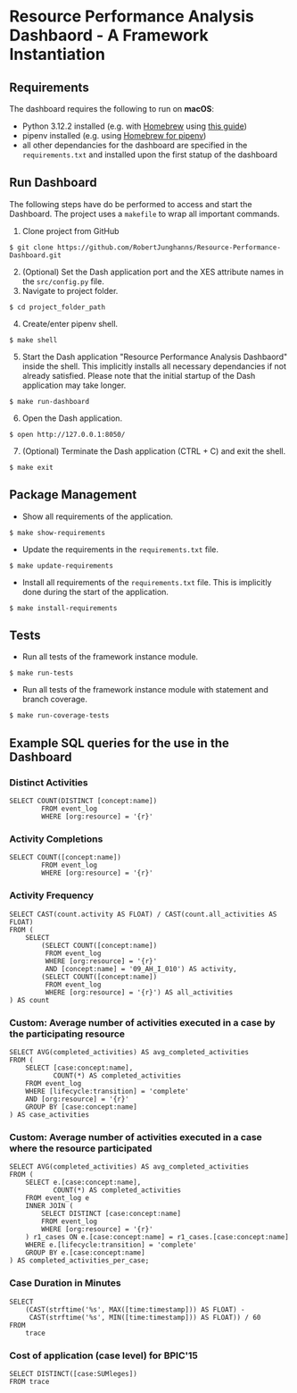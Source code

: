 # Resource Performance Analysis Dashbaord - A Framework Instantiation

## Requirements
The dashboard requires the following to run on **macOS**:

- Python 3.12.2 installed (e.g. with [Homebrew](https://brew.sh/#install) using [this guide](https://docs.python-guide.org/starting/install3/osx/))
- pipenv installed (e.g. using [Homebrew for pipenv](https://formulae.brew.sh/formula/pipenv))
- all other dependancies for the dashboard are specified in the `requirements.txt` and installed upon the first statup of the dashboard

## Run Dashboard
The following steps have do be performed to access and start the Dashboard. The project uses a `makefile` to wrap all important commands.

1. Clone project from GitHub
```
$ git clone https://github.com/RobertJunghanns/Resource-Performance-Dashboard.git
```
2. (Optional) Set the Dash application port and the XES attribute names in the `src/config.py` file.
3. Navigate to project folder.
```
$ cd project_folder_path
```
4. Create/enter pipenv shell.
```
$ make shell
```
5. Start the Dash application "Resource Performance Analysis Dashbaord" inside the shell. This implicitly installs all necessary dependancies if not already satisfied. Please note that the initial startup of the Dash application may take longer.
```
$ make run-dashboard
```
6. Open the Dash application.
```
$ open http://127.0.0.1:8050/
```
7. (Optional) Terminate the Dash application (CTRL + C) and exit the shell.
```
$ make exit
```

## Package Management
- Show all requirements of the application.
```
$ make show-requirements
```
- Update the requirements in the `requirements.txt` file.
```
$ make update-requirements
```
- Install all requirements of the `requirements.txt` file. This is implicitly done during the start of the application.
```
$ make install-requirements
```

## Tests
- Run all tests of the framework instance module.
```
$ make run-tests
```
- Run all tests of the framework instance module with statement and branch coverage.
```
$ make run-coverage-tests
```

## Example SQL queries for the use in the Dashboard
### Distinct Activities
```
SELECT COUNT(DISTINCT [concept:name])
        FROM event_log
        WHERE [org:resource] = '{r}'
```
### Activity Completions
```
SELECT COUNT([concept:name])
        FROM event_log
        WHERE [org:resource] = '{r}'
```
### Activity Frequency
```
SELECT CAST(count.activity AS FLOAT) / CAST(count.all_activities AS FLOAT)
FROM (
    SELECT
        (SELECT COUNT([concept:name])
         FROM event_log
         WHERE [org:resource] = '{r}'
         AND [concept:name] = '09_AH_I_010') AS activity,
        (SELECT COUNT([concept:name])
         FROM event_log
         WHERE [org:resource] = '{r}') AS all_activities
) AS count
```

### Custom: Average number of activities executed in a case by the participating resource
```
SELECT AVG(completed_activities) AS avg_completed_activities
FROM (
    SELECT [case:concept:name], 
           COUNT(*) AS completed_activities
    FROM event_log
    WHERE [lifecycle:transition] = 'complete'
    AND [org:resource] = '{r}'
    GROUP BY [case:concept:name]
) AS case_activities
```
### Custom: Average number of activities executed in a case where the resource participated
```
SELECT AVG(completed_activities) AS avg_completed_activities
FROM (
    SELECT e.[case:concept:name], 
           COUNT(*) AS completed_activities
    FROM event_log e
    INNER JOIN (
        SELECT DISTINCT [case:concept:name]
        FROM event_log
        WHERE [org:resource] = '{r}'
    ) r1_cases ON e.[case:concept:name] = r1_cases.[case:concept:name]
    WHERE e.[lifecycle:transition] = 'complete'
    GROUP BY e.[case:concept:name]
) AS completed_activities_per_case;
```
### Case Duration in Minutes
```
SELECT
    (CAST(strftime('%s', MAX([time:timestamp])) AS FLOAT) - 
     CAST(strftime('%s', MIN([time:timestamp])) AS FLOAT)) / 60
FROM
    trace
```

### Cost of application (case level) for BPIC'15
```
SELECT DISTINCT([case:SUMleges])
FROM trace
```

